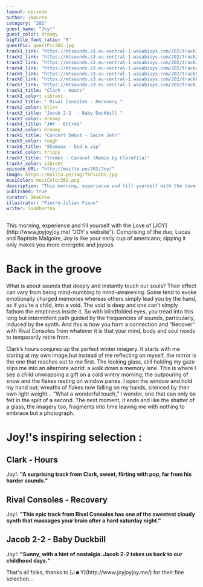 ```yaml
---
layout: episode
author: ImaCrea
category: "202"
guest_name: "Joy!"
guest_color: dreamy
bigTitle_font_ratio: "6"
guestPic: guestPic202.jpg
track1_link: "https://mtsounds.s3.eu-central-1.wasabisys.com/202/track1.mp3"
track2_link: "https://mtsounds.s3.eu-central-1.wasabisys.com/202/track2.mp3"
track3_link: "https://mtsounds.s3.eu-central-1.wasabisys.com/202/track3.mp3"
track4_link: "https://mtsounds.s3.eu-central-1.wasabisys.com/202/track4.mp3"
track5_link: "https://mtsounds.s3.eu-central-1.wasabisys.com/202/track5.mp3"
track6_link: "https://mtsounds.s3.eu-central-1.wasabisys.com/202/track6.mp3"
track7_link: "https://mtsounds.s3.eu-central-1.wasabisys.com/202/track7.mp3"
track1_title: "Clark - Hours"
track1_color: vibrant
track2_title: " Rival Consoles - Recovery "
track2_color: bliss
track3_title: "Jacob 2-2  - Baby Duckbill "
track3_color: dreamy
track4_title: "J☻Y - Entrée"
track4_color: dreamy
track5_title: "Concert Debut - Sacre John"
track5_color: rough
track6_title: "Shamana - bsd.u vip"
track6_color: trippy
track7_title: "Tremor - Caracol (Remix by Clorofila)"
track7_color: vibrant
episode_URL: "http://mailta.pe/202/Joy/"
image: https://mailta.pe/img/fbPic202.jpg
musiColor: musiColor202.png
description: "This morning, experience and fill yourself with the love of Joy. Like your early cup of americano; sipping it only makes you more energetic and joyous."
published: true
curator: ImaCrea
illustrator: "Pierre-Julien Fieux"
writer: Siddhartha
---
```







<p id="introduction">This morning, experience and fill yourself with the Love of [JOY](http://www.joyjoyjoy.me/ "JOY's website"). Comprising of the duo, Lucas and Baptiste Malgoire, Joy is like your early cup of americano; sipping it only makes you more energetic and joyous. 
</p>

# Back in the groove

What is about sounds that deeply and instantly touch our souls? Their effect can vary from being mind-numbing to mind-awakening. Some tend to evoke emotionally charged memories whereas others simply lead you by the hand, as if you’re a child, into a void. The void is deep and one can’t simply fathom the emptiness inside it. So with blindfolded eyes, you tread into this long but intermittent path guided by the frequencies of sounds, particularly, induced by the synth.  And this is how you form a connection and “Recover” with Rival Consoles from whatever it is that your mind, body and soul needs to temporarily retire from. 

Clark’s hours conjures up the perfect winter imagery. It starts with me staring at my own image,but instead of me reflecting on myself, the mirror is the one that reaches out to me first. The looking glass, still holding my gaze slips me into an alternate world: a walk down a memory lane. This is where I see a child unwrapping a gift on a cold wintry morning; the outpouring of snow and the flakes resting on window panes. I open the window and hold my hand out; wreaths of flakes now falling on my hands, silenced by their own light weight... “What a wonderful touch,” I wonder, one that can only be felt in the split of a second. The next moment, it ends and like the shatter of a glass, the imagery too, fragments into time leaving me with nothing to embrace but a photograph. 


# Joy!'s inspiring selection :
 
## Clark - Hours
Joy!: **"**A surprising track from Clark, sweet, flirting with pop, far from his harder sounds.**"**

## Rival Consoles - Recovery
Joy!: **"**This epic track from Rival Consoles has one of the sweetest cloudy synth that massages your brain after a hard saturday night.**"**

## Jacob 2-2 - Baby Duckbill
Joy!: **"**Sunny, with a hint of nostalgia. Jacob 2-2 takes us back to our childhood days.**“**
 
<p id="outroduction">
That's all folks, thanks to [J☻Y](http://www.joyjoyjoy.me/) for their fine selection...</p>
